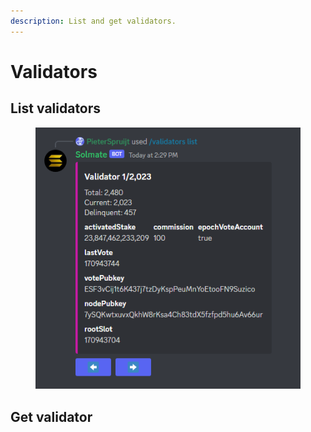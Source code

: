 ```yaml
---
description: List and get validators.
---
```


# Validators

## List validators

<figure><img src="../.gitbook/assets/image (26).png" alt=""><figcaption></figcaption></figure>

## Get validator

